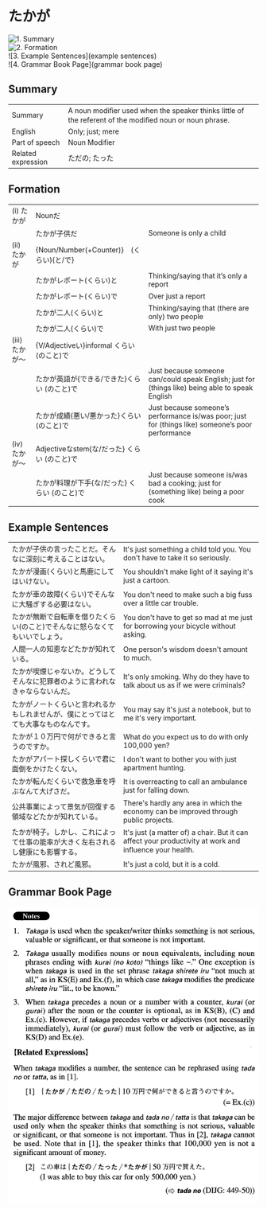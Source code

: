 # たかが

![1. Summary](summary)<br>
![2. Formation](formation)<br>
![3. Example Sentences](example sentences)<br>
![4. Grammar Book Page](grammar book page)<br>


## Summary

<table><tr>   <td>Summary</td>   <td>A noun modiﬁer used when the speaker thinks little of the referent of the modiﬁed noun or noun phrase.</td></tr><tr>   <td>English</td>   <td>Only; just; mere</td></tr><tr>   <td>Part of speech</td>   <td>Noun Modifier</td></tr><tr>   <td>Related expression</td>   <td>ただの; たった</td></tr></table>

## Formation

<table class="table"><tbody><tr class="tr head"><td class="td"><span class="numbers">(i)</span> <span class="concept">たかが</span></td><td class="td"><span class="concept"></span><span>Nounだ</span></td><td class="td"></td></tr><tr class="tr"><td class="td"></td><td class="td"><span class="concept">たかが</span><span>子供だ</span></td><td class="td"><span>Someone is only a child</span></td></tr><tr class="tr head"><td class="td"><span class="numbers">(ii)</span> <span class="concept">たかが</span></td><td class="td"><span class="concept"></span><span>{Noun/Number(+Counter)}　(くらい){と/で}</span></td><td class="td"></td></tr><tr class="tr"><td class="td"></td><td class="td"><span class="concept">たかが</span><span>レポート(くらい)と</span></td><td class="td"><span>Thinking/saying that it’s only a report</span></td></tr><tr class="tr"><td class="td"></td><td class="td"><span class="concept">たかが</span><span>レポート(くらい)で</span></td><td class="td"><span>Over just a report</span></td></tr><tr class="tr"><td class="td"></td><td class="td"><span class="concept">たかが</span><span>二人(くらい)と</span></td><td class="td"><span>Thinking/saying that (there are only) two people</span></td></tr><tr class="tr"><td class="td"></td><td class="td"><span class="concept">たかが</span><span>二人(くらい)で</span></td><td class="td"><span>With just two people</span></td></tr><tr class="tr head"><td class="td"><span class="numbers">(iii)</span> <span class="concept">たかが</span><span class="bold">～</span></td><td class="td"><span class="concept"></span><span>{V/Adjectiveい}informal くらい (のこと)で</span></td><td class="td"></td></tr><tr class="tr"><td class="td"></td><td class="td"><span class="concept">たかが</span><span>英語が{できる/できた}くらい (のこと)で</span></td><td class="td"><span>Just because someone can/could speak English; just for (things like) being able to speak English</span></td></tr><tr class="tr"><td class="td"></td><td class="td"><span class="concept">たかが</span><span>成績{悪い/悪かった}くらい (のこと)で</span></td><td class="td"><span>Just because someone’s performance is/was poor; just for (things like) someone’s poor performance</span></td></tr><tr class="tr head"><td class="td"><span class="numbers">(iv)</span> <span class="concept">たかが</span><span class="bold">～</span></td><td class="td"><span class="concept"></span><span>Adjectiveなstem{な/だった} くらい (のこと)で</span></td><td class="td"></td></tr><tr class="tr"><td class="td"></td><td class="td"><span class="concept">たかが</span><span>料理が下手{な/だった} くらい (のこと)で</span></td><td class="td"><span>Just because someone is/was bad a cooking; just for (something like) being a poor cook</span></td></tr></tbody></table>

## Example Sentences

<table><tr>   <td>たかが子供の言ったことだ。そんなに深刻に考えることはない。</td>   <td>It's just something a child told you. You don't have to take it so seriously.</td></tr><tr>   <td>たかが漫画(くらい)と馬鹿にしてはいけない。</td>   <td>You shouldn't make light of it saying it's just a cartoon.</td></tr><tr>   <td>たかが車の故障(くらい)でそんなに大騒ぎする必要はない。</td>   <td>You don't need to make such a big fuss over a little car trouble.</td></tr><tr>   <td>たかが無断で自転車を借りたくらい(のこと)でそんなに怒らなくてもいいでしょう。</td>   <td>You don't have to get so mad at me just for borrowing your bicycle without asking.</td></tr><tr>   <td>人間一人の知恵などたかが知れている。</td>   <td>One person's wisdom doesn't amount to much.</td></tr><tr>   <td>たかが喫煙じゃないか。どうしてそんなに犯罪者のように言われなきゃならないんだ。</td>   <td>It's only smoking. Why do they have to talk about us as if we were criminals?</td></tr><tr>   <td>たかがノートくらいと言われるかもしれませんが、僕にとってはとても大事なものなんです。</td>   <td>You may say it's just a notebook, but to me it's very important.</td></tr><tr>   <td>たかが１０万円で何ができると言うのですか。</td>   <td>What do you expect us to do with only 100,000 yen?</td></tr><tr>   <td>たかがアパート探しくらいで君に面倒をかけたくない。</td>   <td>I don't want to bother you with just apartment hunting.</td></tr><tr>   <td>たかが転んだくらいで救急車を呼ぶなんて大げさだ。</td>   <td>It is overreacting to call an ambulance just for falling down.</td></tr><tr>   <td>公共事業によって景気が回復する領域などたかが知れている。</td>   <td>There's hardly any area in which the economy can be improved through public projects.</td></tr><tr>   <td>たかが椅子。しかし、これによって仕事の能率が大きく左右されるし健康にも影響する。</td>   <td>It's just (a matter of) a chair. But it can affect your productivity at work and inﬂuence your health.</td></tr><tr>   <td>たかが風邪、されど風邪。</td>   <td>It's just a cold, but it is a cold.</td></tr></table>

## Grammar Book Page

![](../img/Advancedたかが.png)

